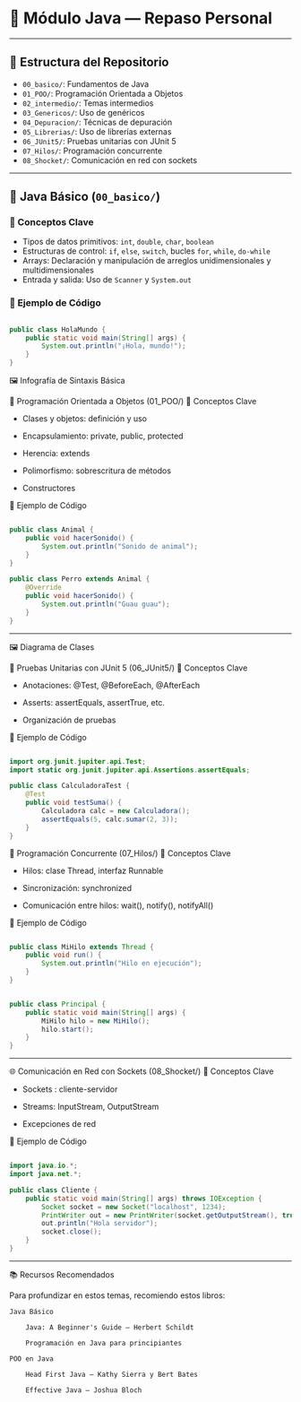 # 🧠 Módulo Java — Repaso Personal


---

## 📁 Estructura del Repositorio

- `00_basico/`: Fundamentos de Java
- `01_POO/`: Programación Orientada a Objetos
- `02_intermedio/`: Temas intermedios
- `03_Genericos/`: Uso de genéricos
- `04_Depuracion/`: Técnicas de depuración
- `05_Librerias/`: Uso de librerías externas
- `06_JUnit5/`: Pruebas unitarias con JUnit 5
- `07_Hilos/`: Programación concurrente
- `08_Shocket/`: Comunicación en red con sockets

---

## 🧰 Java Básico (`00_basico/`)

### 🔹 Conceptos Clave

- Tipos de datos primitivos: `int`, `double`, `char`, `boolean`
- Estructuras de control: `if`, `else`, `switch`, bucles `for`, `while`, `do-while`
- Arrays: Declaración y manipulación de arreglos unidimensionales y multidimensionales
- Entrada y salida: Uso de `Scanner` y `System.out`

### 📌 Ejemplo de Código

```java

public class HolaMundo {
    public static void main(String[] args) {
        System.out.println("¡Hola, mundo!");
    }
}
```

🖼️ Infografía de Sintaxis Básica

🧱 Programación Orientada a Objetos (01_POO/)
🔹 Conceptos Clave

   - Clases y objetos: definición y uso

   - Encapsulamiento: private, public, protected

   - Herencia: extends

   - Polimorfismo: sobrescritura de métodos

   - Constructores

📌 Ejemplo de Código

```java

public class Animal {
    public void hacerSonido() {
        System.out.println("Sonido de animal");
    }
}

```

```java
public class Perro extends Animal {
    @Override
    public void hacerSonido() {
        System.out.println("Guau guau");
    }
}

```

---
🖼️ Diagrama de Clases

🧪 Pruebas Unitarias con JUnit 5 (06_JUnit5/)
🔹 Conceptos Clave

   - Anotaciones: @Test, @BeforeEach, @AfterEach

   - Asserts: assertEquals, assertTrue, etc.

   - Organización de pruebas

📌 Ejemplo de Código

```java

import org.junit.jupiter.api.Test;
import static org.junit.jupiter.api.Assertions.assertEquals;

public class CalculadoraTest {
    @Test
    public void testSuma() {
        Calculadora calc = new Calculadora();
        assertEquals(5, calc.sumar(2, 3));
    }
}

```

🧵 Programación Concurrente (07_Hilos/)
🔹 Conceptos Clave

  - Hilos: clase Thread, interfaz Runnable

   - Sincronización: synchronized

- Comunicación entre hilos: wait(), notify(), notifyAll()

📌 Ejemplo de Código

```java

public class MiHilo extends Thread {
    public void run() {
        System.out.println("Hilo en ejecución");
    }
}

```

```java

public class Principal {
    public static void main(String[] args) {
        MiHilo hilo = new MiHilo();
        hilo.start();
    }
}

```

---

🌐 Comunicación en Red con Sockets (08_Shocket/)
🔹 Conceptos Clave

   - Sockets : cliente-servidor

  - Streams: InputStream, OutputStream

   - Excepciones de red

📌 Ejemplo de Código

```java

import java.io.*;
import java.net.*;

public class Cliente {
    public static void main(String[] args) throws IOException {
        Socket socket = new Socket("localhost", 1234);
        PrintWriter out = new PrintWriter(socket.getOutputStream(), true);
        out.println("Hola servidor");
        socket.close();
    }
}

```

---

📚 Recursos Recomendados

Para profundizar en estos temas, recomiendo estos libros:

    Java Básico

        Java: A Beginner's Guide — Herbert Schildt

        Programación en Java para principiantes

    POO en Java

        Head First Java — Kathy Sierra y Bert Bates

        Effective Java — Joshua Bloch
